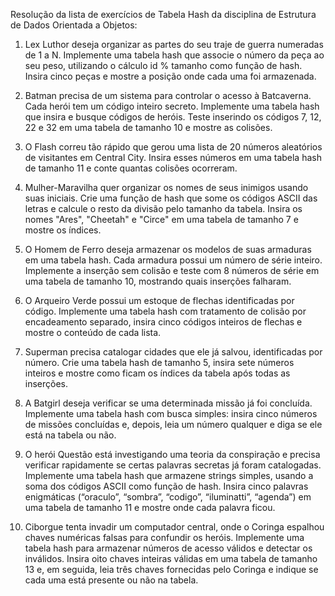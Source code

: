 Resolução da lista de exercícios de Tabela Hash da disciplina de Estrutura de Dados Orientada a Objetos:

1. Lex Luthor deseja organizar as partes do seu traje de guerra numeradas de 1 a N. 
Implemente uma tabela hash que associe o número da peça ao seu peso, utilizando o 
cálculo id % tamanho como função de hash. Insira cinco peças e mostre a posição 
onde cada uma foi armazenada.

2. Batman precisa de um sistema para controlar o acesso à Batcaverna. Cada herói 
tem um código inteiro secreto. Implemente uma tabela hash que insira e busque 
códigos de heróis. Teste inserindo os códigos 7, 12, 22 e 32 em uma tabela de tamanho 
10 e mostre as colisões.
   
3. O Flash correu tão rápido que gerou uma lista de 20 números aleatórios de visitantes 
em Central City. Insira esses números em uma tabela hash de tamanho 11 e conte 
quantas colisões ocorreram.

4. Mulher-Maravilha quer organizar os nomes de seus inimigos usando suas iniciais. 
Crie uma função de hash que some os códigos ASCII das letras e calcule o resto da 
divisão pelo tamanho da tabela. Insira os nomes "Ares", "Cheetah" e "Circe" em uma 
tabela de tamanho 7 e mostre os índices.

5. O Homem de Ferro deseja armazenar os modelos de suas armaduras em uma tabela 
hash. Cada armadura possui um número de série inteiro. Implemente a inserção sem 
colisão e teste com 8 números de série em uma tabela de tamanho 10, mostrando 
quais inserções falharam.

6. O Arqueiro Verde possui um estoque de flechas identificadas por código. 
Implemente uma tabela hash com tratamento de colisão por encadeamento separado, 
insira cinco códigos inteiros de flechas e mostre o conteúdo de cada lista.

7. Superman precisa catalogar cidades que ele já salvou, identificadas por número. 
Crie uma tabela hash de tamanho 5, insira sete números inteiros e mostre como ficam 
os índices da tabela após todas as inserções.

8. A Batgirl deseja verificar se uma determinada missão já foi concluída. Implemente 
uma tabela hash com busca simples: insira cinco números de missões concluídas e, 
depois, leia um número qualquer e diga se ele está na tabela ou não.

9. O herói Questão está investigando uma teoria da conspiração e precisa verificar 
rapidamente se certas palavras secretas já foram catalogadas. Implemente uma 
tabela hash que armazene strings simples, usando a soma dos códigos ASCII como 
função de hash. Insira cinco palavras enigmáticas (“oraculo”, “sombra”, “codigo”, 
“iluminatti”, “agenda”) em uma tabela de tamanho 11 e mostre onde cada palavra 
ficou.

10. Ciborgue tenta invadir um computador central, onde o Coringa espalhou chaves 
numéricas falsas para confundir os heróis. Implemente uma tabela hash para 
armazenar números de acesso válidos e detectar os inválidos. Insira oito chaves 
inteiras válidas em uma tabela de tamanho 13 e, em seguida, leia três chaves 
fornecidas pelo Coringa e indique se cada uma está presente ou não na tabela.
